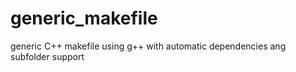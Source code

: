 # generic_makefile
generic C++ makefile using g++ with automatic dependencies ang subfolder support
